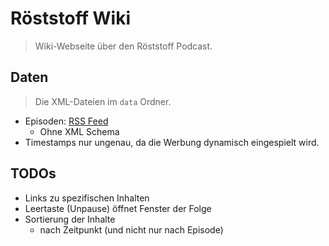 # Röststoff Wiki
> Wiki-Webseite über den Röststoff Podcast.

## Daten
> Die XML-Dateien im `data` Ordner.
 
* Episoden: [RSS Feed](https://feeds.megaphone.fm/TWG3193347111)
    * Ohne XML Schema
* Timestamps nur ungenau, da die Werbung dynamisch eingespielt wird.

## TODOs
* Links zu spezifischen Inhalten
* Leertaste (Unpause) öffnet Fenster der Folge
* Sortierung der Inhalte
    * nach Zeitpunkt (und nicht nur nach Episode)
